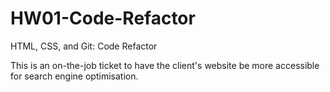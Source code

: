 # HW01-Code-Refactor
HTML, CSS, and Git: Code Refactor

This is an on-the-job ticket to have the client's website be more accessible for search engine optimisation.
